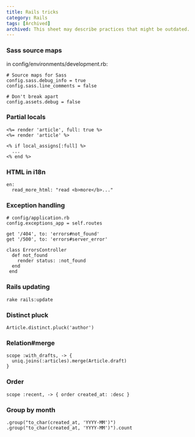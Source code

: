 ```yaml
---
title: Rails tricks
category: Rails
tags: [Archived]
archived: This sheet may describe practices that might be outdated.
---
```


### Sass source maps

in config/environments/development.rb:

    # Source maps for Sass
    config.sass.debug_info = true
    config.sass.line_comments = false

    # Don't break apart
    config.assets.debug = false

### Partial locals

    <%= render 'article', full: true %>
    <%= render 'article' %>

    <% if local_assigns[:full] %>
      ...
    <% end %>

### HTML in i18n

    en:
      read_more_html: "read <b>more</b>..."

### Exception handling

    # config/application.rb
    config.exceptions_app = self.routes

    get '/404', to: 'errors#not_found'
    get '/500', to: 'errors#server_error'

    class ErrorsController
      def not_found
        render status: :not_found
      end
     end

### Rails updating

    rake rails:update

### Distinct pluck

    Article.distinct.pluck('author')

### Relation#merge

    scope :with_drafts, -> {
      uniq.joins(:articles).merge(Article.draft)
    }

### Order

    scope :recent, -> { order created_at: :desc }

### Group by month

    .group("to_char(created_at, 'YYYY-MM')")
    .group("to_char(created_at, 'YYYY-MM')").count
